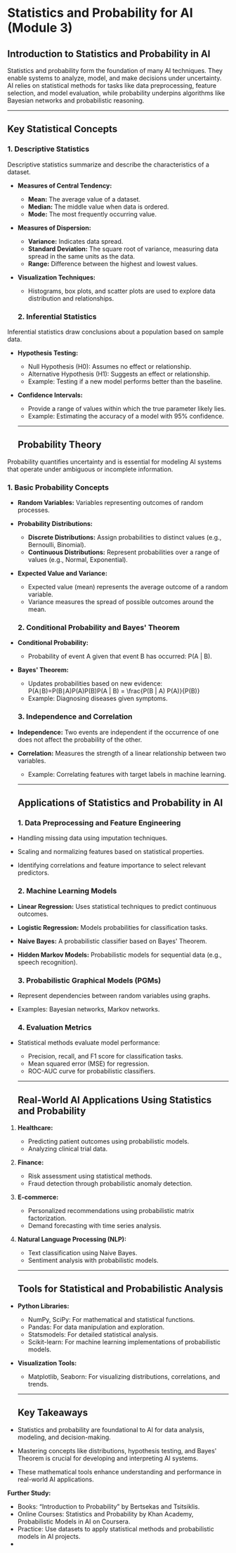# **Statistics and Probability for AI (Module 3\)**

## **Introduction to Statistics and Probability in AI**

Statistics and probability form the foundation of many AI techniques. They enable systems to analyze, model, and make decisions under uncertainty. AI relies on statistical methods for tasks like data preprocessing, feature selection, and model evaluation, while probability underpins algorithms like Bayesian networks and probabilistic reasoning.

---

## **Key Statistical Concepts**

### **1\. Descriptive Statistics**

Descriptive statistics summarize and describe the characteristics of a dataset.

* **Measures of Central Tendency:**  
  * **Mean:** The average value of a dataset.  
  * **Median:** The middle value when data is ordered.  
  * **Mode:** The most frequently occurring value.  
* **Measures of Dispersion:**  
  * **Variance:** Indicates data spread.  
  * **Standard Deviation:** The square root of variance, measuring data spread in the same units as the data.  
  * **Range:** Difference between the highest and lowest values.  
* **Visualization Techniques:**  
  * Histograms, box plots, and scatter plots are used to explore data distribution and relationships.

  ### **2\. Inferential Statistics**

Inferential statistics draw conclusions about a population based on sample data.

* **Hypothesis Testing:**  
  * Null Hypothesis (H0): Assumes no effect or relationship.  
  * Alternative Hypothesis (H1): Suggests an effect or relationship.  
  * Example: Testing if a new model performs better than the baseline.  
* **Confidence Intervals:**  
  * Provide a range of values within which the true parameter likely lies.  
  * Example: Estimating the accuracy of a model with 95% confidence.

  ---

  ## **Probability Theory**

Probability quantifies uncertainty and is essential for modeling AI systems that operate under ambiguous or incomplete information.

### **1\. Basic Probability Concepts**

* **Random Variables:** Variables representing outcomes of random processes.  
* **Probability Distributions:**  
  * **Discrete Distributions:** Assign probabilities to distinct values (e.g., Bernoulli, Binomial).  
  * **Continuous Distributions:** Represent probabilities over a range of values (e.g., Normal, Exponential).  
* **Expected Value and Variance:**  
  * Expected value (mean) represents the average outcome of a random variable.  
  * Variance measures the spread of possible outcomes around the mean.

  ### **2\. Conditional Probability and Bayes' Theorem**

* **Conditional Probability:**  
  * Probability of event A given that event B has occurred: P(A | B).  
* **Bayes' Theorem:**  
  * Updates probabilities based on new evidence:  
     P(A∣B)=P(B∣A)P(A)P(B)P(A | B) \= \\frac{P(B | A) P(A)}{P(B)}  
  * Example: Diagnosing diseases given symptoms.

  ### **3\. Independence and Correlation**

* **Independence:** Two events are independent if the occurrence of one does not affect the probability of the other.  
* **Correlation:** Measures the strength of a linear relationship between two variables.  
  * Example: Correlating features with target labels in machine learning.

  ---

  ## **Applications of Statistics and Probability in AI**

  ### **1\. Data Preprocessing and Feature Engineering**

* Handling missing data using imputation techniques.  
* Scaling and normalizing features based on statistical properties.  
* Identifying correlations and feature importance to select relevant predictors.

  ### **2\. Machine Learning Models**

* **Linear Regression:** Uses statistical techniques to predict continuous outcomes.  
* **Logistic Regression:** Models probabilities for classification tasks.  
* **Naive Bayes:** A probabilistic classifier based on Bayes' Theorem.  
* **Hidden Markov Models:** Probabilistic models for sequential data (e.g., speech recognition).

  ### **3\. Probabilistic Graphical Models (PGMs)**

* Represent dependencies between random variables using graphs.  
* Examples: Bayesian networks, Markov networks.

  ### **4\. Evaluation Metrics**

* Statistical methods evaluate model performance:  
  * Precision, recall, and F1 score for classification tasks.  
  * Mean squared error (MSE) for regression.  
  * ROC-AUC curve for probabilistic classifiers.

  ---

  ## **Real-World AI Applications Using Statistics and Probability**

1. **Healthcare:**  
   * Predicting patient outcomes using probabilistic models.  
   * Analyzing clinical trial data.  
2. **Finance:**  
   * Risk assessment using statistical methods.  
   * Fraud detection through probabilistic anomaly detection.  
3. **E-commerce:**  
   * Personalized recommendations using probabilistic matrix factorization.  
   * Demand forecasting with time series analysis.  
4. **Natural Language Processing (NLP):**  
   * Text classification using Naive Bayes.  
   * Sentiment analysis with probabilistic models.

   ---

   ## **Tools for Statistical and Probabilistic Analysis**

* **Python Libraries:**  
  * NumPy, SciPy: For mathematical and statistical functions.  
  * Pandas: For data manipulation and exploration.  
  * Statsmodels: For detailed statistical analysis.  
  * Scikit-learn: For machine learning implementations of probabilistic models.  
* **Visualization Tools:**  
  * Matplotlib, Seaborn: For visualizing distributions, correlations, and trends.

  ---

  ## **Key Takeaways**

* Statistics and probability are foundational to AI for data analysis, modeling, and decision-making.  
* Mastering concepts like distributions, hypothesis testing, and Bayes' Theorem is crucial for developing and interpreting AI systems.  
* These mathematical tools enhance understanding and performance in real-world AI applications.

**Further Study:**

* Books: “Introduction to Probability” by Bertsekas and Tsitsiklis.  
* Online Courses: Statistics and Probability by Khan Academy, Probabilistic Models in AI on Coursera.  
* Practice: Use datasets to apply statistical methods and probabilistic models in AI projects.  
* 

